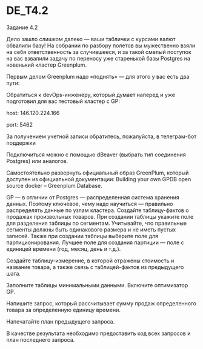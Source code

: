 # DE_T4.2
Задание 4.2

Дело зашло слишком далеко — ваши таблички с курсами валют обвалили базу! На собрании по разбору полетов вы мужественно взяли на себя ответственность за случившееся, и за такой смелый поступок на вас взвалили задачу по переносу уже старенькой базы Postgres на новенький кластер Greenplum. 

Первым делом Greenplum надо «поднять» — для этого у вас есть два пути:

Обратиться к devOps-инженеру, который думает наперед и уже подготовил для вас тестовый кластер с GP: 

host: 146.120.224.166

port: 5462

За получением учетной записи обратитесь, пожалуйста, в телеграм-бот поддержки

Подключиться можно с помощью dBeaver (выбрать тип соединения Postgres) или аналогов.

Самостоятельно развернуть официальный образ GreenPlum, который доступен из официальной документации: Building your own GPDB open source docker – Greenplum Database.

GP — в отличии от Postgres — распределенная система хранения данных. Поэтому ключевое, чему надо научиться — правильно распределять данные по узлам кластера. Создайте таблицу-фактов о продажах произвольных товаров. При создании таблицы укажите поле для разделения таблицы по сегментам. Учитывайте, что правильные сегменты должны быть одинакового размера и не иметь пустых записей. Также при создании таблицы выберите поле для партиционирования. Лучшее поле для создания партиции — поле с единицей времени (год, месяц, день и т.д.).

Создайте таблицу-измерение, в которой отражены стоимость и название товара, а также связь с таблицей-фактов из предыдущего шага.

Заполните таблицы минимальными данными. Включите оптимизатор GP. 

Напишите запрос, который рассчитывает сумму продаж определенного товара за определенную единицу времени. 

Напечатайте план предыдущего запроса. 

В качестве результата необходимо предоставить код всех запросов и план последнего запроса. 
